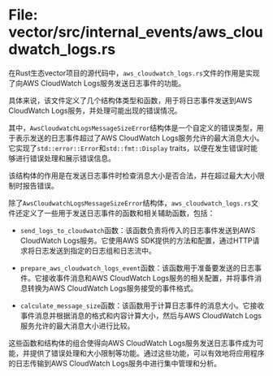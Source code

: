 # File: vector/src/internal_events/aws_cloudwatch_logs.rs

在Rust生态vector项目的源代码中，`aws_cloudwatch_logs.rs`文件的作用是实现了向AWS CloudWatch Logs服务发送日志事件的功能。

具体来说，该文件定义了几个结构体类型和函数，用于将日志事件发送到AWS CloudWatch Logs服务，并处理可能出现的错误情况。

其中，`AwsCloudwatchLogsMessageSizeError`结构体是一个自定义的错误类型，用于表示发送的日志事件超过了AWS CloudWatch Logs服务允许的最大消息大小。它实现了`std::error::Error`和`std::fmt::Display` traits，以便在发生错误时能够进行错误处理和展示错误信息。

该结构体的作用是在发送日志事件时检查消息大小是否合法，并在超过最大大小限制时报告错误。

除了`AwsCloudwatchLogsMessageSizeError`结构体，`aws_cloudwatch_logs.rs`文件还定义了一些用于发送日志事件的函数和相关辅助函数，包括：

- `send_logs_to_cloudwatch`函数：该函数负责将传入的日志事件发送到AWS CloudWatch Logs服务。它使用AWS SDK提供的方法和配置，通过HTTP请求将日志发送到指定的日志组和日志流中。

- `prepare_aws_cloudwatch_logs_event`函数：该函数用于准备要发送的日志事件。它接收事件消息和AWS CloudWatch Logs服务的相关配置，并将事件消息转换为AWS CloudWatch Logs服务接受的事件格式。

- `calculate_message_size`函数：该函数用于计算日志事件的消息大小。它接收事件消息并根据消息的格式和内容计算大小，然后与AWS CloudWatch Logs服务允许的最大消息大小进行比较。

这些函数和结构体的组合使得向AWS CloudWatch Logs服务发送日志事件成为可能，并提供了错误处理和大小限制等功能。通过这些功能，可以有效地将应用程序的日志传输到AWS CloudWatch Logs服务中进行集中管理和分析。

